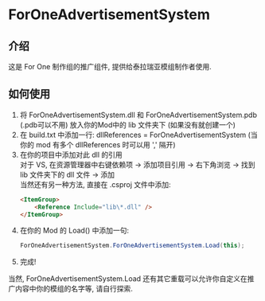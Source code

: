 # ForOneAdvertisementSystem
 
## 介绍
 这是 For One 制作组的推广组件, 提供给泰拉瑞亚模组制作者使用.

## 如何使用

1. 将 ForOneAdvertisementSystem.dll 和 ForOneAdvertisementSystem.pdb (.pdb可以不用) 放入你的Mod中的 lib 文件夹下 (如果没有就创建一个)
2. 在 build.txt 中添加一行: dllReferences = ForOneAdvertisementSystem  (当你的 mod 有多个 dllReferences 时可以用 ',' 隔开)
3. 在你的项目中添加对此 dll 的引用<br/>
	对于 VS, 在资源管理器中右键依赖项 -> 添加项目引用 -> 右下角浏览 -> 找到 lib 文件夹下的 dll 文件 -> 添加<br/>
	当然还有另一种方法, 直接在 .csproj 文件中添加:
	```HTML
	<ItemGroup>
		<Reference Include="lib\*.dll" />
	</ItemGroup>
	```
4. 在你的 Mod 的 Load() 中添加一句:
	```C#
	ForOneAdvertisementSystem.ForOneAdvertisementSystem.Load(this);
	```
5. 完成!

 当然, ForOneAdvertisementSystem.Load 还有其它重载可以允许你自定义在推广内容中你的模组的名字等, 请自行探索.
